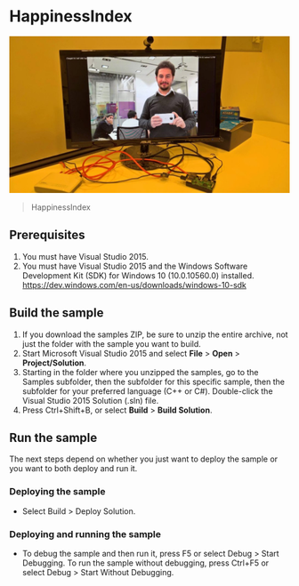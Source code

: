# HappinessIndex 

![](HappinessIndexUWP/Images/HappinessIndexIoT.jpg)
> HappinessIndex

## Prerequisites
1. You must have Visual Studio 2015.
2. You must have Visual Studio 2015 and the Windows Software Development Kit (SDK) for Windows 10 (10.0.10560.0) installed. https://dev.windows.com/en-us/downloads/windows-10-sdk

## Build the sample
1. If you download the samples ZIP, be sure to unzip the entire archive, not just the folder with the sample you want to build. 
2. Start Microsoft Visual Studio 2015 and select **File** \> **Open** \> **Project/Solution**.
3. Starting in the folder where you unzipped the samples, go to the Samples subfolder, then the subfolder for this specific sample, then the subfolder for your preferred language (C++ or C#). Double-click the Visual Studio 2015 Solution (.sln) file.
4. Press Ctrl+Shift+B, or select **Build** \> **Build Solution**.

## Run the sample
The next steps depend on whether you just want to deploy the sample or you want to both deploy and run it.

### Deploying the sample

- Select Build > Deploy Solution. 

### Deploying and running the sample

- To debug the sample and then run it, press F5 or select Debug >  Start Debugging. To run the sample without debugging, press Ctrl+F5 or select Debug > Start Without Debugging. 
